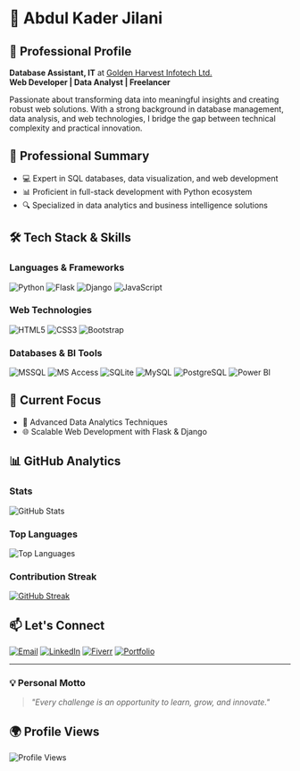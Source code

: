 # 👋 Abdul Kader Jilani

## 💼 Professional Profile
**Database Assistant, IT** at [Golden Harvest Infotech Ltd.](https://www.ghitbd.com/)  
**Web Developer | Data Analyst | Freelancer**

Passionate about transforming data into meaningful insights and creating robust web solutions. With a strong background in database management, data analysis, and web technologies, I bridge the gap between technical complexity and practical innovation.

## 🚀 Professional Summary
- 💻 Expert in SQL databases, data visualization, and web development
- 📊 Proficient in full-stack development with Python ecosystem
- 🔍 Specialized in data analytics and business intelligence solutions

## 🛠️ Tech Stack & Skills

### Languages & Frameworks
![Python](https://img.shields.io/badge/Python-3776AB?style=for-the-badge&logo=python&logoColor=white)
![Flask](https://img.shields.io/badge/Flask-000000?style=for-the-badge&logo=flask&logoColor=white)
![Django](https://img.shields.io/badge/Django-092E20?style=for-the-badge&logo=django&logoColor=white)
![JavaScript](https://img.shields.io/badge/JavaScript-F7DF1E?style=for-the-badge&logo=javascript&logoColor=black)

### Web Technologies
![HTML5](https://img.shields.io/badge/HTML5-E34F26?style=for-the-badge&logo=html5&logoColor=white)
![CSS3](https://img.shields.io/badge/CSS3-1572B6?style=for-the-badge&logo=css3&logoColor=white)
![Bootstrap](https://img.shields.io/badge/Bootstrap-7952B3?style=for-the-badge&logo=bootstrap&logoColor=white)

### Databases & BI Tools
![MSSQL](https://img.shields.io/badge/Microsoft%20SQL%20Server-CC2927?style=for-the-badge&logo=microsoft%20sql%20server&logoColor=white)
![MS Access](https://img.shields.io/badge/MS%20Access-A4373A?style=for-the-badge&logo=microsoft-access&logoColor=white)
![SQLite](https://img.shields.io/badge/SQLite-003B57?style=for-the-badge&logo=sqlite&logoColor=white)
![MySQL](https://img.shields.io/badge/MySQL-4479A1?style=for-the-badge&logo=mysql&logoColor=white)
![PostgreSQL](https://img.shields.io/badge/PostgreSQL-316192?style=for-the-badge&logo=postgresql&logoColor=white)
![Power BI](https://img.shields.io/badge/PowerBI-F2C811?style=for-the-badge&logo=powerbi&logoColor=black)



## 🌱 Current Focus
- 🔬 Advanced Data Analytics Techniques
- 🌐 Scalable Web Development with Flask & Django

## 📊 GitHub Analytics

### Stats
![GitHub Stats](https://github-readme-stats.vercel.app/api?username=akjilani&show_icons=true&theme=radical&count_private=true&include_all_commits=true)

### Top Languages
![Top Languages](https://github-readme-stats.vercel.app/api/top-langs/?username=akjilani&layout=compact&theme=radical&langs_count=10)

### Contribution Streak
[![GitHub Streak](https://streak-stats.demolab.com?user=AKJilani&theme=radical&hide_border=false&mode=weekly)](https://github-readme-stats.vercel.app/api?username=akjilani&show_icons=true&theme=radical&count_private=true&include_all_commits=true
)

## 📫 Let's Connect

[![Email](https://img.shields.io/badge/Email-D14836?style=for-the-badge&logo=gmail&logoColor=white)](mailto:akjilani691995@gmail.com)
[![LinkedIn](https://img.shields.io/badge/LinkedIn-0077B5?style=for-the-badge&logo=linkedin&logoColor=white)](https://www.linkedin.com/in/abdul-kader-jilani-67b04a165/)
[![Fiverr](https://img.shields.io/badge/Fiverr-1DBF73?style=for-the-badge&logo=fiverr&logoColor=white)](https://www.fiverr.com/akjilani?public_mode=true)
[![Portfolio](https://img.shields.io/badge/Portfolio-000000?style=for-the-badge&logo=web&logoColor=white)](https://your-portfolio-link.com)

---

### 💡 Personal Motto
> *"Every challenge is an opportunity to learn, grow, and innovate."*

## 🌍 Profile Views
![Profile Views](https://komarev.com/ghpvc/?username=akjilani&color=blueviolet)
